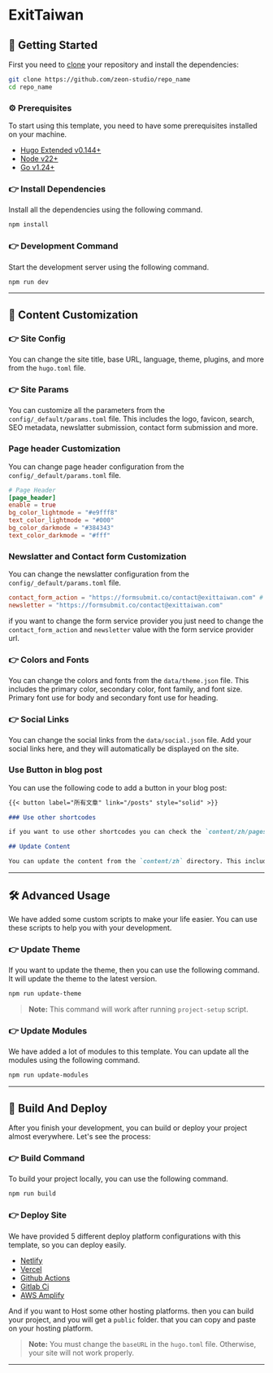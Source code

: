 # ExitTaiwan

## 🚀 Getting Started

First you need to [clone](https://github.com/zeon-studio/repo_name) your repository and install the dependencies:

```bash
git clone https://github.com/zeon-studio/repo_name
cd repo_name
```

### ⚙️ Prerequisites

To start using this template, you need to have some prerequisites installed on your machine.

- [Hugo Extended v0.144+](https://gohugo.io/installation/)
- [Node v22+](https://nodejs.org/en/download/)
- [Go v1.24+](https://go.dev/doc/install)

### 👉 Install Dependencies

Install all the dependencies using the following command.

```bash
npm install
```

### 👉 Development Command

Start the development server using the following command.

```bash
npm run dev
```

---

## 📝 Content Customization

### 👉 Site Config

You can change the site title, base URL, language, theme, plugins, and more from the `hugo.toml` file.

### 👉 Site Params

You can customize all the parameters from the `config/_default/params.toml` file. This includes the logo, favicon, search, SEO metadata, newslatter submission, contact form submission and more.

### Page header Customization

You can change page header configuration from the  `config/_default/params.toml` file.

```toml
# Page Header
[page_header]
enable = true
bg_color_lightmode = "#e9fff8"
text_color_lightmode = "#000"
bg_color_darkmode = "#384343"
text_color_darkmode = "#fff"
```

### Newslatter and Contact form Customization

You can change the newslatter configuration from the `config/_default/params.toml` file.

```toml
contact_form_action = "https://formsubmit.co/contact@exittaiwan.com" # contact form works with [https://airform.io/] or [https://formspree.io]
newsletter = "https://formsubmit.co/contact@exittaiwan.com"
```

if you want to change the form service provider you just need to change the `contact_form_action` and `newsletter` value with the form service provider url.

### 👉 Colors and Fonts

You can change the colors and fonts from the `data/theme.json` file. This includes the primary color, secondary color, font family, and font size.
Primary font use for body and secondary font use for heading.

### 👉 Social Links

You can change the social links from the `data/social.json` file. Add your social links here, and they will automatically be displayed on the site.

### Use Button in blog post

You can use the following code to add a button in your blog post:

```markdown
{{< button label="所有文章" link="/posts" style="solid" >}}

### Use other shortcodes

if you want to use other shortcodes you can check the `content/zh/pages/elements.md` file.

## Update Content

You can update the content from the `content/zh` directory. This includes the posts, pages, and other content.
```

---

## 🛠 Advanced Usage

We have added some custom scripts to make your life easier. You can use these scripts to help you with your development.

### 👉 Update Theme

If you want to update the theme, then you can use the following command. It will update the theme to the latest version.

```bash
npm run update-theme
```

> **Note:** This command will work after running `project-setup` script.

### 👉 Update Modules

We have added a lot of modules to this template. You can update all the modules using the following command.

```bash
npm run update-modules
```

---

## 🚀 Build And Deploy

After you finish your development, you can build or deploy your project almost everywhere. Let's see the process:

### 👉 Build Command

To build your project locally, you can use the following command.

```bash
npm run build
```

### 👉 Deploy Site

We have provided 5 different deploy platform configurations with this template, so you can deploy easily.

- [Netlify](https://www.netlify.com/)
- [Vercel](https://vercel.com/)
- [Github Actions](https://github.com/features/actions)
- [Gitlab Ci](https://docs.gitlab.com/ee/ci/)
- [AWS Amplify](https://aws.amazon.com/amplify/)

And if you want to Host some other hosting platforms. then you can build your project, and you will get a `public` folder. that you can copy and paste on your hosting platform.

> **Note:** You must change the `baseURL` in the `hugo.toml` file. Otherwise, your site will not work properly.

---

